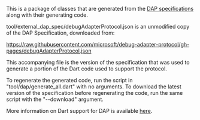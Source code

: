 This is a package of classes that are generated from the [DAP specifications](https://microsoft.github.io/debug-adapter-protocol/specification) along with their generating code.

tool/external_dap_spec/debugAdapterProtocol.json is an unmodified copy of the
DAP Specification, downloaded from:

  https://raw.githubusercontent.com/microsoft/debug-adapter-protocol/gh-pages/debugAdapterProtocol.json

This accompanying file is the version of the specification that was used to
generate a portion of the Dart code used to support the protocol.

To regenerate the generated code, run the script in "tool/dap/generate_all.dart"
with no arguments. To download the latest version of the specification before
regenerating the code, run the same script with the "--download" argument.

More information on Dart support for DAP is available [here](https://github.com/dart-lang/sdk/blob/main/pkg/dds/tool/dap/README.md).